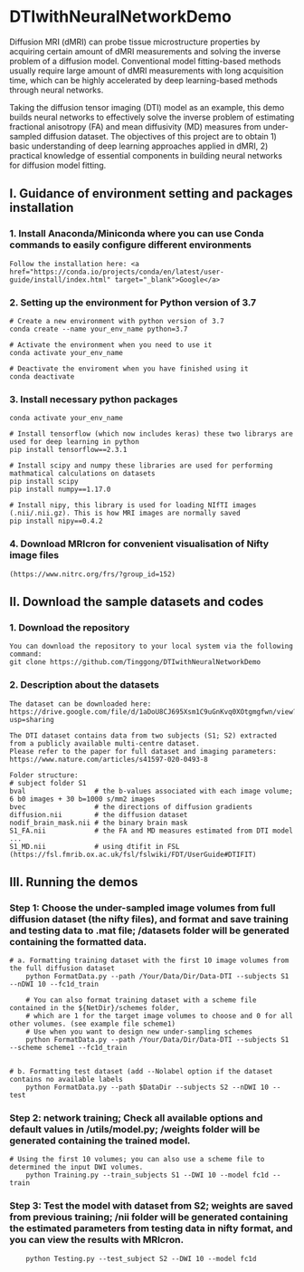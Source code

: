 # DTIwithNeuralNetworkDemo

Diffusion MRI (dMRI) can probe tissue microstructure properties by acquiring certain amount of dMRI measurements and solving the inverse problem of a diffusion model. Conventional model fitting-based methods usually require large amount of dMRI measurements with long acquisition time, which can be highly accelerated by deep learning-based methods through neural networks.

Taking the diffusion tensor imaging (DTI) model as an example, this demo builds neural networks to effectively solve the inverse problem of estimating fractional anisotropy (FA) and mean diffusivity (MD) measures from under-sampled diffusion dataset. The objectives of this project are to obtain 1) basic understanding of deep learning approaches applied in dMRI, 2) practical knowledge of essential components in building neural networks for diffusion model fitting.

## I. Guidance of environment setting and packages installation

### 1. Install Anaconda/Miniconda where you can use Conda commands to easily configure different environments

    Follow the installation here: <a href="https://conda.io/projects/conda/en/latest/user-guide/install/index.html" target="_blank">Google</a>

### 2. Setting up the environment for Python version of 3.7 

    # Create a new environment with python version of 3.7
    conda create --name your_env_name python=3.7   

    # Activate the environment when you need to use it
    conda activate your_env_name 
    
    # Deactivate the enviroment when you have finished using it   
    conda deactivate
 
### 3. Install necessary python packages
    
    conda activate your_env_name

    # Install tensorflow (which now includes keras) these two librarys are used for deep learning in python
    pip install tensorflow==2.3.1

    # Install scipy and numpy these libraries are used for performing mathmatical calculations on datasets 
    pip install scipy
    pip install numpy==1.17.0

    # Install nipy, this library is used for loading NIfTI images (.nii/.nii.gz). This is how MRI images are normally saved
    pip install nipy==0.4.2
    
### 4. Download MRIcron for convenient visualisation of Nifty image files

    (https://www.nitrc.org/frs/?group_id=152)

## II. Download the sample datasets and codes

### 1. Download the repository

    You can download the repository to your local system via the following command:
    git clone https://github.com/Tinggong/DTIwithNeuralNetworkDemo

### 2. Description about the datasets

    The dataset can be downloaded here: https://drive.google.com/file/d/1aDoU8CJ695Xsm1C9uGnKvq0XOtgmgfwn/view?usp=sharing  

    The DTI dataset contains data from two subjects (S1; S2) extracted from a publicly available multi-centre dataset. 
    Please refer to the paper for full dataset and imaging parameters: https://www.nature.com/articles/s41597-020-0493-8

    Folder structure:
    # subject folder S1 
    bval                 # the b-values associated with each image volume; 6 b0 images + 30 b=1000 s/mm2 images
    bvec                 # the directions of diffusion gradients
    diffusion.nii        # the diffusion dataset
    nodif_brain_mask.nii # the binary brain mask
    S1_FA.nii            # the FA and MD measures estimated from DTI model ...
    S1_MD.nii            # using dtifit in FSL (https://fsl.fmrib.ox.ac.uk/fsl/fslwiki/FDT/UserGuide#DTIFIT)

## III. Running the demos

### Step 1: Choose the under-sampled image volumes from full diffusion dataset (the nifty files), and format and save training and testing data to .mat file; /datasets folder will be generated containing the formatted data.

    # a. Formatting training dataset with the first 10 image volumes from the full diffusion dataset
        python FormatData.py --path /Your/Data/Dir/Data-DTI --subjects S1 --nDWI 10 --fc1d_train 
  
        # You can also format training dataset with a scheme file contained in the ${NetDir}/schemes folder, 
        # which are 1 for the target image volumes to choose and 0 for all other volumes. (see example file scheme1)
        # Use when you want to design new under-sampling schemes
        python FormatData.py --path /Your/Data/Dir/Data-DTI --subjects S1 --scheme scheme1 --fc1d_train 


    # b. Formatting test dataset (add --Nolabel option if the dataset contains no available labels
        python FormatData.py --path $DataDir --subjects S2 --nDWI 10 --test

### Step 2: network training; Check all available options and default values in /utils/model.py; /weights folder will be generated containing the trained model.

    # Using the first 10 volumes; you can also use a scheme file to determined the input DWI volumes. 
        python Training.py --train_subjects S1 --DWI 10 --model fc1d --train 

### Step 3: Test the model with dataset from S2; weights are saved from previous training; /nii folder will be generated containing the estimated parameters from testing data in nifty format, and you can view the results with MRIcron.

        python Testing.py --test_subject S2 --DWI 10 --model fc1d
